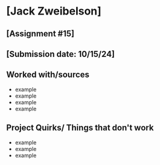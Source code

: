 # [Jack Zweibelson]
## [Assignment #15]
## [Submission date: 10/15/24]
## Worked with/sources 
* example
* example
* example
* example
## Project Quirks/ Things that don't work
* example
* example
* example
